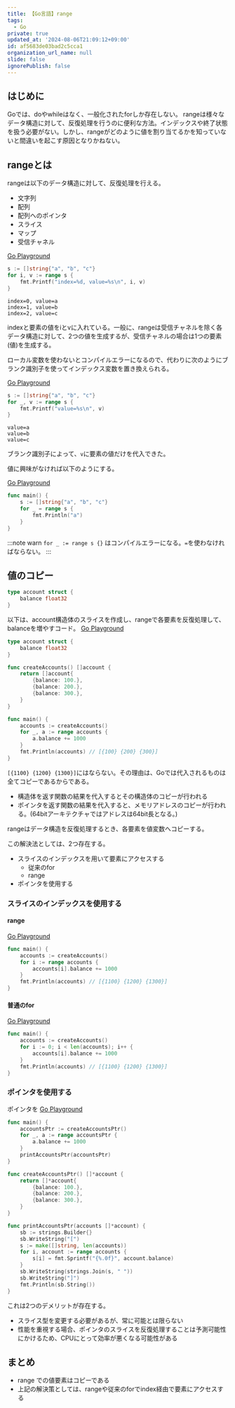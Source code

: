 ```yaml
---
title: 【Go言語】range
tags:
  - Go
private: true
updated_at: '2024-08-06T21:09:12+09:00'
id: af5683de03bad2c5cca1
organization_url_name: null
slide: false
ignorePublish: false
---
```

## はじめに

Goでは、doやwhileはなく、一般化されたforしか存在しない。
rangeは様々なデータ構造に対して、反復処理を行うのに便利な方法。インデックスや終了状態を扱う必要がない。しかし、rangeがどのように値を割り当てるかを知っていないと間違いを起こす原因となりかねない。

## rangeとは

rangeは以下のデータ構造に対して、反復処理を行える。

* 文字列
* 配列
* 配列へのポインタ
* スライス
* マップ
* 受信チャネル

[Go Playground](https://go.dev/play/p/JXGaeTIki7v)

```go
s := []string{"a", "b", "c"}
for i, v := range s {
    fmt.Printf("index=%d, value=%s\n", i, v)
}
```

```:実行結果
index=0, value=a
index=1, value=b
index=2, value=c
```

indexと要素の値をiとvに入れている。一般に、rangeは受信チャネルを除く各データ構造に対して、2つの値を生成するが、受信チャネルの場合は1つの要素(値)を生成する。

ローカル変数を使わないとコンパイルエラーになるので、代わりに次のようにブランク識別子を使ってインデックス変数を置き換えられる。

[Go Playground](https://go.dev/play/p/jMQQcr7iCys)

```go
s := []string{"a", "b", "c"}
for _, v := range s {
    fmt.Printf("value=%s\n", v)
}
```

```:実行結果
value=a
value=b
value=c
```

ブランク識別子によって、`v`に要素の値だけを代入できた。

値に興味がなければ以下のようにする。

[Go Playground](https://go.dev/play/p/TROb7LnPKRy)

```go
func main() {
	s := []string{"a", "b", "c"}
	for _ = range s {
		fmt.Println("a")
	}
}
```

:::note warn
`for _ := range s {}` はコンパイルエラーになる。`=`を使わなければならない。
:::

## 値のコピー

```go
type account struct {
    balance float32
}
```

以下は、account構造体のスライスを作成し、rangeで各要素を反復処理して、balanceを増やすコード。
[Go Playground](https://go.dev/play/p/iH-u9-hD5sz)

```go
type account struct {
	balance float32
}

func createAccounts() []account {
	return []account{
		{balance: 100.},
		{balance: 200.},
		{balance: 300.},
	}
}

func main() {
	accounts := createAccounts()
	for _, a := range accounts {
		a.balance += 1000
	}
	fmt.Println(accounts) // [{100} {200} {300}]
}
```

`[{1100} {1200} {1300}]`にはならない。その理由は、Goでは代入されるものは全てコピーであるからである。

* 構造体を返す関数の結果を代入するとその構造体のコピーが行われる
* ポインタを返す関数の結果を代入すると、メモリアドレスのコピーが行われる。(64bitアーキテクチャではアドレスは64bit長となる。)

rangeはデータ構造を反復処理するとき、各要素を値変数へコピーする。

この解決法としては、2つ存在する。

* スライスのインデックスを用いて要素にアクセスする
  * 従来のfor
  * range
* ポインタを使用する

### スライスのインデックスを使用する

#### range

[Go Playground](https://go.dev/play/p/m3k7sFDivdh)

```go
func main() {
	accounts := createAccounts()
	for i := range accounts {
		accounts[i].balance += 1000
	}
	fmt.Println(accounts) // [{1100} {1200} {1300}]
}
```

#### 普通のfor

[Go Playground](https://go.dev/play/p/62_kCfhZuHu)

```go
func main() {
	accounts := createAccounts()
	for i := 0; i < len(accounts); i++ {
		accounts[i].balance += 1000
	}
	fmt.Println(accounts) // [{1100} {1200} {1300}]
}
```

### ポインタを使用する

ポインタを
[Go Playground](https://go.dev/play/p/-NMk4njjyVZ)

```go
func main() {
	accountsPtr := createAccountsPtr()
	for _, a := range accountsPtr {
		a.balance += 1000
	}
	printAccountsPtr(accountsPtr)
}

func createAccountsPtr() []*account {
	return []*account{
		{balance: 100.},
		{balance: 200.},
		{balance: 300.},
	}
}

func printAccountsPtr(accounts []*account) {
	sb := strings.Builder{}
	sb.WriteString("[")
	s := make([]string, len(accounts))
	for i, account := range accounts {
		s[i] = fmt.Sprintf("{%.0f}", account.balance)
	}
	sb.WriteString(strings.Join(s, " "))
	sb.WriteString("]")
	fmt.Println(sb.String())
}
```

これは2つのデメリットが存在する。

* スライス型を変更する必要があるが、常に可能とは限らない
* 性能を重視する場合、ポインタのスライスを反復処理することは予測可能性にかけるため、CPUにとって効率が悪くなる可能性がある

## まとめ

* range での値要素はコピーである
* 上記の解決策としては、rangeや従来のforでindex経由で要素にアクセスする

